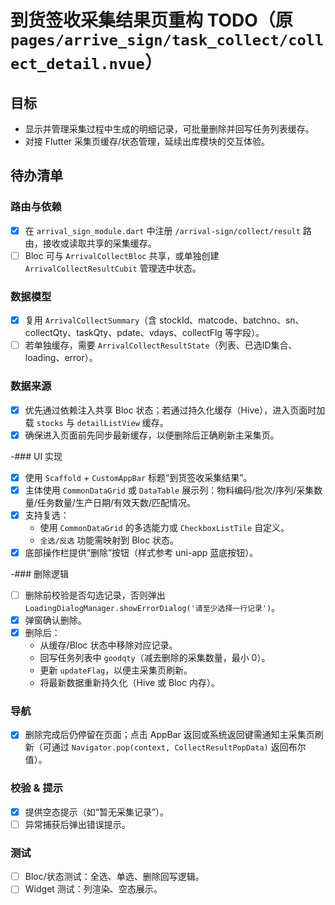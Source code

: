 # 到货签收采集结果页重构 TODO（原 `pages/arrive_sign/task_collect/collect_detail.nvue`）

## 目标
- 显示并管理采集过程中生成的明细记录，可批量删除并回写任务列表缓存。
- 对接 Flutter 采集页缓存/状态管理，延续出库模块的交互体验。

## 待办清单
### 路由与依赖
- [x] 在 `arrival_sign_module.dart` 中注册 `/arrival-sign/collect/result` 路由，接收或读取共享的采集缓存。
- [ ] Bloc 可与 `ArrivalCollectBloc` 共享，或单独创建 `ArrivalCollectResultCubit` 管理选中状态。

### 数据模型
- [x] 复用 `ArrivalCollectSummary`（含 stockId、matcode、batchno、sn、collectQty、taskQty、pdate、vdays、collectFlg 等字段）。
- [ ] 若单独缓存，需要 `ArrivalCollectResultState`（列表、已选ID集合、loading、error）。

### 数据来源
- [x] 优先通过依赖注入共享 Bloc 状态；若通过持久化缓存（Hive），进入页面时加载 `stocks` 与 `detailListView` 缓存。
- [x] 确保进入页面前先同步最新缓存，以便删除后正确刷新主采集页。

-### UI 实现
- [x] 使用 `Scaffold` + `CustomAppBar` 标题“到货签收采集结果”。
- [x] 主体使用 `CommonDataGrid` 或 `DataTable` 展示列：物料编码/批次/序列/采集数量/任务数量/生产日期/有效天数/匹配情况。
- [x] 支持复选：
  - 使用 `CommonDataGrid` 的多选能力或 `CheckboxListTile` 自定义。
  - `全选/反选` 功能需映射到 Bloc 状态。
- [x] 底部操作栏提供“删除”按钮（样式参考 uni-app 蓝底按钮）。

-### 删除逻辑
- [ ] 删除前校验是否勾选记录，否则弹出 `LoadingDialogManager.showErrorDialog('请至少选择一行记录')`。
- [x] 弹窗确认删除。
- [x] 删除后：
  - 从缓存/Bloc 状态中移除对应记录。
  - 回写任务列表中 `goodqty`（减去删除的采集数量，最小 0）。
  - 更新 `updateFlag`，以便主采集页刷新。
  - 将最新数据重新持久化（Hive 或 Bloc 内存）。

### 导航
- [x] 删除完成后仍停留在页面；点击 AppBar 返回或系统返回键需通知主采集页刷新（可通过 `Navigator.pop(context, CollectResultPopData)` 返回布尔值）。

### 校验 & 提示
- [x] 提供空态提示（如“暂无采集记录”）。
- [ ] 异常捕获后弹出错误提示。

### 测试
- [ ] Bloc/状态测试：全选、单选、删除回写逻辑。
- [ ] Widget 测试：列渲染、空态展示。
